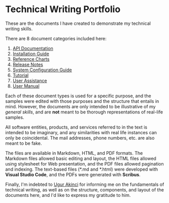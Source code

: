 # Technical Writing Portfolio

These are the documents I have created to demonstrate my technical writing skills.

There are 8 document categories included here:

1. [API Documentation](./api-documentation)
2. [Installation Guide](./installation-guide)
3. [Reference Charts](./reference-charts/)
4. [Release Notes](./release-notes/)
5. [System Configuration Guide](./system-configuration-quide/)
6. [Tutorial](./tutorial/)
7. [User Assistance](./user-assistance/)
8. [User Manual](./user-manual/)

Each of these document types is used for a specific purpose, and the samples were edited with those purposes and the structure that entails in mind. However, the documents are only intended to be illustrative of my _general skills_, and are __not__ meant to be thorough representations of real-life samples.

All software entities, products, and services referred to in the text is intended to be imaginary, and any similarities with real life instances can only be coincidental. The mail addresses, phone numbers, etc. are also meant to be fake.

The files are available in Markdown, HTML, and PDF formats. The Markdown files allowed basic editing and layout, the HTML files allowed using stylesheet for Web presentation, and the PDF files allowed pagination and indexing. The text-based files (\*.md and \*.html) were developed with __Visual Studio Code__, and the PDFs were generated with __Scribus__.

Finally, I'm indebted to [Ugur Akinci](https://technicalcommunicationcenter.com) for informing me on the fundamentals of technical writing, as well as on the structure, components, and layout of the documents here, and I'd like to express my gratitude to him.
